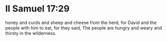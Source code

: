 # II Samuel 17:29

honey and curds and sheep and cheese from the herd, for David and the people with him to eat, for they said, The people are hungry and weary and thirsty in the wilderness.
